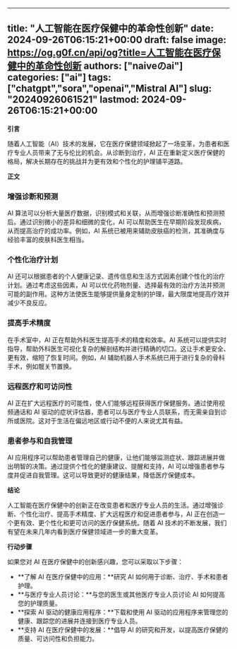 
---
title: "人工智能在医疗保健中的革命性创新"
date: 2024-09-26T06:15:21+00:00
draft: false
image: https://og.g0f.cn/api/og?title=人工智能在医疗保健中的革命性创新
authors: ["naiveのai"]
categories: ["ai"]
tags: ["chatgpt","sora","openai","Mistral AI"]
slug: "20240926061521"
lastmod: 2024-09-26T06:15:21+00:00
---
**引言**

随着人工智能（AI）技术的发展，它在医疗保健领域掀起了一场变革，为患者和医疗专业人员带来了无与伦比的机会。从诊断到治疗，AI 正在重新定义医疗保健的格局，解决长期存在的挑战并为更有效和个性化的护理铺平道路。

**正文**

### 增强诊断和预测

AI 算法可以分析大量医疗数据，识别模式和关联，从而增强诊断准确性和预测预后。通过识别微小的差异和细微的变化，AI 可以帮助医生在早期阶段发现疾病，从而提高治疗的成功率。例如，AI 系统已被用来辅助皮肤癌的检测，其准确度与经验丰富的皮肤科医生相当。

### 个性化治疗计划

AI 还可以根据患者的个人健康记录、遗传信息和生活方式因素创建个性化的治疗计划。通过考虑这些因素，AI 可以优化药物剂量、选择最有效的治疗方法并预测可能的副作用。这种方法使医生能够提供量身定制的护理，最大限度地提高疗效并减少不良反应。

### 提高手术精度

在手术室中，AI 正在帮助外科医生提高手术的精度和效率。AI 系统可以提供实时指导，帮助外科医生可视化复杂的解剖结构并进行精确的切口。这让手术更安全、更有效，缩短了恢复时间。例如，AI 辅助机器人手术系统已用于进行复杂的骨科手术，例如髋关节置换。

### 远程医疗和可访问性

AI 正在扩大远程医疗的可能性，使人们能够远程获得医疗保健服务。通过使用视频通话和 AI 驱动的症状评估器，患者可以与医疗专业人员联系，而无需亲自到诊所或医院。这对于生活在偏远地区或行动不便的人来说尤其有益。

### 患者参与和自我管理

AI 应用程序可以帮助患者管理自己的健康，让他们能够监测症状、跟踪进展并做出明智的决策。通过提供个性化的健康建议、提醒和支持，AI 可以增强患者参与度并促进自我管理。这可以导致更好的健康结果，降低医疗保健成本。

**结论**

人工智能在医疗保健中的创新正在改变患者和医疗专业人员的生活。通过增强诊断、个性化治疗、提高手术精度、扩大远程医疗和促进患者参与，AI 正在创造一个更有效、更个性化和更可访问的医疗保健系统。随着 AI 技术的不断发展，我们有望在未来几年内看到医疗保健领域进一步的重大变革。

**行动步骤**

如果您对 AI 在医疗保健中的创新感兴趣，您可以采取以下步骤：

* **了解 AI 在医疗保健中的应用：**研究 AI 如何用于诊断、治疗、手术和患者护理。
* **与医疗专业人员讨论：**与您的医生或其他医疗专业人员讨论 AI 如何提高您的护理质量。
* **探索 AI 驱动的健康应用程序：**下载和使用 AI 驱动的应用程序来管理您的健康、跟踪您的进展并连接到医疗专业人员。
* **支持 AI 在医疗保健中的发展：**倡导 AI 的研究和开发，以提高医疗保健的质量、可访问性和负担能力。